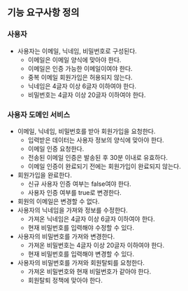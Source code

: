 ## 기능 요구사항 정의
### 사용자

- 사용자는 이메일, 닉네임, 비밀번호로 구성된다.
    - 이메일은 이메일 양식에 맞아야 한다.
    - 이메일은 인증 가능한 이메일이여야 한다.
    - 중복 이메일 회원가입은 허용되지 않는다.
    - 닉네임은 4글자 이상 6글자 이하여야 한다.
    - 비밀번호는 4글자 이상 20글자 이하여야 한다.

### 사용자 도메인 서비스

- 이메일, 닉네임, 비밀번호를 받아 회원가입을 요청한다.
    - 입력받은 데이터는 사용자 정보의 양식에 맞아야 한다.
    - 이메일 인증 요청한다.
    - 전송된 이메일 인증은 발송된 후 30분 이내로 유효하다.
    - 이메일 인증이 완료되기 전에는 회원가입이 완료되지 않는다.
- 회원가입을 완료한다.
    - 신규 사용자 인증 여부는 false여야 한다.
    - 사용자 인증 여부를 true로 변경한다.
- 회원의 이메일은 변경할 수 없다.
- 사용자의 닉네임을 가져와 정보를 수정한다.
    - 가져온 닉네임은 4글자 이상 6글자 이하여야 한다.
    - 현재 비밀번호를 입력해야 수정할 수 있다.
- 사용자의 비밀번호를 가져와 변경한다.
    - 가져온 비밀번호는 4글자 이상 20글자 이하여야 한다.
    - 현재 비밀번호를 입력해야 변경할 수 있다.
- 사용자의 비밀번호를 가져와 회원탈퇴를 요청한다.
    - 가져온 비밀번호와 현재 비밀번호가 같아야 한다.
    - 회원탈퇴 정책에 맞아야 한다.